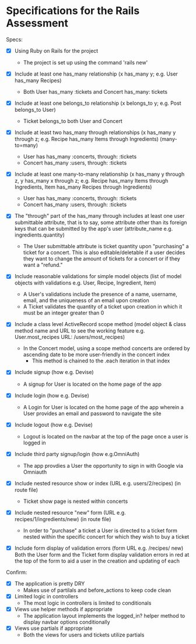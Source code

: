 # Specifications for the Rails Assessment
Specs:
- [X] Using Ruby on Rails for the project
    - The project is set up using the command 'rails new'

- [X] Include at least one has_many relationship (x has_many y; e.g. User has_many Recipes)
    - Both User has_many :tickets and Concert has_many: tickets

- [X] Include at least one belongs_to relationship (x belongs_to y; e.g. Post belongs_to User)
    - Ticket belongs_to both User and Concert

- [X] Include at least two has_many through relationships (x has_many y through z; e.g. Recipe has_many Items through Ingredients) (many-to=many)
    - User has has_many :concerts, through: :tickets 
    - Concert has_many :users, through: :tickets

- [X] Include at least one many-to-many relationship (x has_many y through z, y has_many x through z; e.g. Recipe has_many Items through Ingredients, Item has_many Recipes through Ingredients)
    - User has has_many :concerts, through: :tickets 
    - Concert has_many :users, through: :tickets
    
- [X] The "through" part of the has_many through includes at least one user submittable attribute, that is to say, some attribute other than its foreign keys that can be submitted by the app's user (attribute_name e.g. ingredients.quantity)
    - The User submittable attribute is ticket quantity upon "purchasing" a ticket for a concert. This is also editable/deletable if a user decides they want to change the amount of tickets for a concert or if they want a "refund."

- [X] Include reasonable validations for simple model objects (list of model objects with validations e.g. User, Recipe, Ingredient, Item)
    - A User's validations include the presence of a name, username, email, and the uniqueness of an email upon creation
    - A Ticket validates the quantity of a ticket upon creation in which it must be an integer greater than 0

- [X] Include a class level ActiveRecord scope method (model object & class method name and URL to see the working feature e.g. User.most_recipes URL: /users/most_recipes)
    - In the Concert model, using a scope method concerts are ordered by ascending date to be more user-friendly in the concert index
        - This method is chained to the .each iteration in that index

- [X] Include signup (how e.g. Devise)
    - A signup for User is located on the home page of the app

- [X] Include login (how e.g. Devise)
    - A Login for User is located on the home page of the app wherein a User provides an email and password to navigate the site

- [X] Include logout (how e.g. Devise)
    - Logout is located on the navbar at the top of the page once a user is logged in 
    
- [X] Include third party signup/login (how e.g.OmniAuth)
    - The app provdies a User the opportunity to sign in with Google via Omniauth

- [X] Include nested resource show or index (URL e.g. users/2/recipes) (in route file)
    - Ticket show page is nested within concerts

- [X] Include nested resource "new" form (URL e.g. recipes/1/ingredients/new) (in route file)
    - In order to "purchase" a ticket a User is directed to a ticket form nested within the specific concert for which they wish to buy a ticket

- [X] Include form display of validation errors (form URL e.g. /recipes/
new)
    Both the User form and the Ticket form display validation errors in red
    at the top of the form to aid a user in the creation and updating of each


Confirm:
- [X] The application is pretty DRY
    - Makes use of partilals and before_actions to keep code clean
- [X] Limited logic in controllers
    - The most logic in controllers is limited to conditionals 
- [X] Views use helper methods if appropriate
    - The application layout implements the logged_in? helper method to display navbar options conditionally
- [X] Views use partials if appropriate
    - Both the views for users and tickets utilize partials